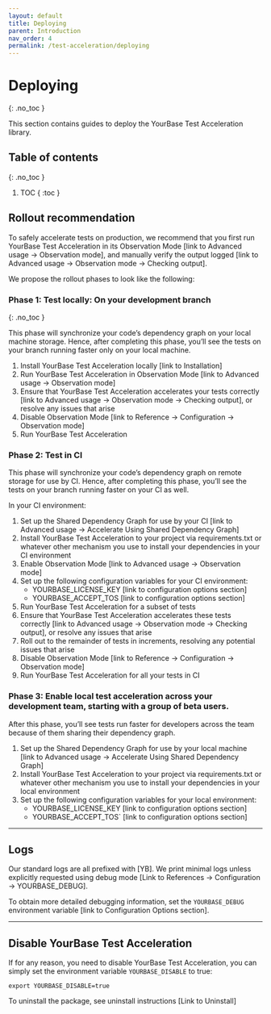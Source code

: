 ```yaml
---
layout: default
title: Deploying
parent: Introduction
nav_order: 4
permalink: /test-acceleration/deploying
---
```


# Deploying

{: .no_toc }

This section contains guides to deploy the YourBase Test Acceleration library. 

## Table of contents

{: .no_toc }

1. TOC 
{ :toc }

## Rollout recommendation
To safely accelerate tests on production, we recommend that you first run YourBase Test Acceleration in its Observation Mode [link to Advanced usage → Observation mode], and manually verify the output logged [link to Advanced usage → Observation mode → Checking output].

We propose the rollout phases to look like the following:

### Phase 1: Test locally: On your development branch

{: .no_toc }

This phase will synchronize your code’s dependency graph on your local machine storage. Hence, after completing this phase, you’ll see the tests on your branch running faster only on your local machine.

1. Install YourBase Test Acceleration locally [link to Installation]
2. Run YourBase Test Acceleration in Observation Mode [link to Advanced usage → Observation mode]
3. Ensure that YourBase Test Acceleration accelerates your tests correctly [link to Advanced usage → Observation mode → Checking output], or resolve any issues that arise
4. Disable Observation Mode [link to Reference → Configuration → Observation mode]
5. Run YourBase Test Acceleration

### Phase 2: Test in CI

This phase will synchronize your code’s dependency graph on remote storage for use by CI. Hence, after completing this phase, you’ll see the tests on your branch running faster on your CI as well.

In your CI environment:

1. Set up the Shared Dependency Graph for use by your CI [link to Advanced usage → Accelerate Using Shared Dependency Graph] 
2. Install YourBase Test Acceleration to your project via requirements.txt or whatever other mechanism you use to install your dependencies in your CI environment
3. Enable Observation Mode [link to Advanced usage → Observation mode]
4. Set up the following configuration variables for your CI environment:
    - YOURBASE_LICENSE_KEY [link to configuration options section]
    - YOURBASE_ACCEPT_TOS [link to configuration options section]
5. Run YourBase Test Acceleration for a subset of tests
6. Ensure that YourBase Test Acceleration accelerates these tests correctly [link to Advanced usage → Observation mode → Checking output], or resolve any issues that arise
7. Roll out to the remainder of tests in increments, resolving any potential issues that arise
8. Disable Observation Mode [link to Reference → Configuration → Observation mode]
9. Run YourBase Test Acceleration for all your tests in CI

### Phase 3: Enable local test acceleration across your development team, starting with a group of beta users. 

After this phase, you’ll see tests run faster for developers across the team because of them sharing their dependency graph.

1. Set up the Shared Dependency Graph for use by your local machine [link to Advanced usage → Accelerate Using Shared Dependency Graph] 
2. Install YourBase Test Acceleration to your project via requirements.txt or whatever other mechanism you use to install your dependencies in your local environment
3. Set up the following configuration variables for your local environment: 
   - YOURBASE_LICENSE_KEY [link to configuration options section]
   - YOURBASE_ACCEPT_TOS` [link to configuration options section]

---

## Logs
Our standard logs are all prefixed with [YB]. We print minimal logs unless explicitly requested using debug mode [Link to References → Configuration → YOURBASE_DEBUG].

To obtain more detailed debugging information, set the `YOURBASE_DEBUG` environment variable [link to Configuration Options section].

---

## Disable YourBase Test Acceleration
If for any reason, you need to disable YourBase Test Acceleration, you can simply set the environment variable `YOURBASE_DISABLE` to true:

```export YOURBASE_DISABLE=true```

To uninstall the package, see uninstall instructions [Link to Uninstall]